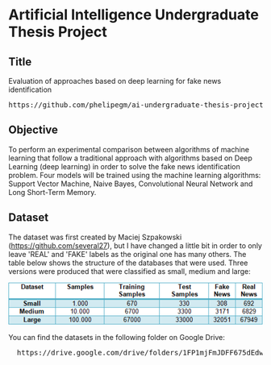 # Artificial Intelligence Undergraduate Thesis Project

## Title

Evaluation of approaches based on deep learning for fake news identification
<pre align="center">
https://github.com/phelipegm/ai-undergraduate-thesis-project/tree/master/fake_news_classifier_project
</pre>

## Objective

To perform an experimental comparison between algorithms of machine learning that follow a traditional approach with algorithms based on Deep Learning (deep learning) in order to solve the fake news identification problem. Four models will be trained using the machine learning algorithms: Support Vector Machine, Naive Bayes, Convolutional Neural Network and Long Short-Term Memory.

## Dataset

The dataset was first created by Maciej Szpakowski (https://github.com/several27), but I have changed a little bit in order to only leave 'REAL' and 'FAKE' labels as the original one has many others. The table below shows the structure of the databases that were used. Three versions were produced that were classified as small, medium and large:

<p align="center">
  <img src="https://github.com/phelipegm/ai-undergraduate-thesis-project/blob/master/datasets.png">
</p>

You can find the datasets in the following folder on Google Drive:

<pre align="center">
  https://drive.google.com/drive/folders/1FP1mjFmJDFF675dEdwNDfbISxXskrTs9?usp=sharing
</pre>


